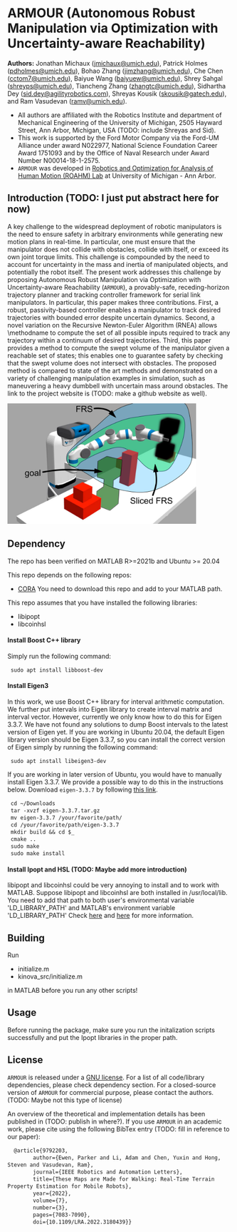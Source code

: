# ARMOUR (Autonomous Robust Manipulation via Optimization with Uncertainty-aware Reachability)
**Authors:** Jonathan Michaux (jmichaux@umich.edu), Patrick Holmes (pdholmes@umich.edu), Bohao Zhang (jimzhang@umich.edu), Che Chen (cctom7@umich.edu), Baiyue Wang (baiyuew@umich.edu), Shrey Sahgal (shreyps@umich.edu), Tiancheng Zhang (zhangtc@umich.edu), Sidhartha Dey (sid.dey@agilityrobotics.com), Shreyas Kousik (skousik@gatech.edu), and Ram Vasudevan (ramv@umich.edu). 

- All authors are affiliated with the Robotics Institute and department of Mechanical Engineering of the University of Michigan, 2505 Hayward Street, Ann Arbor, Michigan, USA (TODO: include Shreyas and Sid).
- This work is supported by the Ford Motor Company via the Ford-UM Alliance under award N022977, National Science Foundation Career Award 1751093 and by the Office of Naval Research under Award Number N00014-18-1-2575.
- `ARMOUR` was developed in [Robotics and Optimization for Analysis of Human Motion (ROAHM) Lab](http://www.roahmlab.com/) at University of Michigan - Ann Arbor.

## Introduction (TODO: I just put abstract here for now)
A key challenge to the widespread deployment of robotic manipulators is the need to ensure safety in arbitrary environments while generating new motion plans in real-time.
In particular, one must ensure that the manipulator does not collide with obstacles, collide with itself, or exceed its own joint torque limits.
This challenge is compounded by the need to account for uncertainty in the mass and inertia of manipulated objects, and potentially the robot itself.
The present work addresses this challenge by proposing Autonomous Robust Manipulation via Optimization with Uncertainty-aware Reachability (`ARMOUR`), a provably-safe, receding-horizon trajectory planner and tracking controller framework for serial link manipulators.
In particular, this paper makes three contributions.
First, a robust, passivity-based controller enables a manipulator to track desired trajectories with bounded error despite uncertain dynamics.
Second, a novel variation on the Recursive Newton-Euler Algorithm (RNEA) allows \methodname to compute the set of all possible inputs required to track any trajectory within a continuum of desired trajectories.
Third, this paper provides a method to compute the swept volume of the manipulator given a reachable set of states; this enables one to guarantee safety by checking that the swept volume does not intersect with obstacles.
The proposed method is compared to state of the art methods and demonstrated on a variety of challenging manipulation examples in simulation, such as maneuvering a heavy dumbbell with uncertain mass around obstacles. 
The link to the project website is (TODO: make a github website as well).

<img height="270" src="/figures/urmtd_front_figure.png"/>

## Dependency
The repo has been verified on MATLAB R>=2021b and Ubuntu >= 20.04

This repo depends on the following repos:
 - [CORA](https://tumcps.github.io/CORA/)
You need to download this repo and add to your MATLAB path.

This repo assumes that you have installed the following libraries:
 - libipopt
 - libcoinhsl
 
#### Install Boost C++ library
Simply run the following command:

     sudo apt install libboost-dev 

#### Install Eigen3
In this work, we use Boost C++ library for interval arithmetic computation. 
We further put intervals into Eigen library to create interval matrix and interval vector. 
However, currently we only know how to do this for Eigen 3.3.7.
We have not found any solutions to dump Boost intervals to the latest version of Eigen yet.
If you are working in Ubuntu 20.04, the default Eigen library version should be Eigen 3.3.7, so you can install the correct version of Eigen simply by running the following command:

     sudo apt install libeigen3-dev 

If you are working in later version of Ubuntu, you would have to manually install Eigen 3.3.7.
We provide a possible way to do this in the instructions below.
Download `eigen-3.3.7` by following [this link](https://gitlab.com/libeigen/eigen/-/releases/3.3.7).

     cd ~/Downloads
     tar -xvzf eigen-3.3.7.tar.gz
     mv eigen-3.3.7 /your/favorite/path/
     cd /your/favorite/path/eigen-3.3.7
     mkdir build && cd $_
     cmake ..
     sudo make
     sudo make install
 
#### Install Ipopt and HSL (TODO: Maybe add more introduction)
 libipopt and libcoinhsl could be very annoying to install and to work with MATLAB. 
 Suppose libipopt and libcoinhsl are both installed in /usr/local/lib.
 You need to add that path to both user's environmental variable 'LD_LIBRARY_PATH' and MATLAB's environment variable 'LD_LIBRARY_PATH'
 Check [here](https://www.mathworks.com/help/matlab/matlab_external/set-run-time-library-path-on-linux-systems.html) and [here](https://stackoverflow.com/questions/13428910/how-to-set-the-environmental-variable-ld-library-path-in-linux) for more information.

## Building

Run 
 - initialize.m
 - kinova_src/initialize.m
 
in MATLAB before you run any other scripts!

## Usage
Before running the package, make sure you run the initalization scripts successfully and put the Ipopt libraries in the proper path.

## License

`ARMOUR` is released under a [GNU license](https://github.com/roahmlab/armour-dev/blob/main/LICENSE). For a list of all code/library dependencies, please check dependency section. For a closed-source version of `ARMOUR` for commercial purpose, please contact the authors. (TODO: Maybe not this type of license)

An overview of the theoretical and implementation details has been published in (TODO: publish in where?). If you use `ARMOUR` in an academic work, please cite using the following BibTex entry (TODO: fill in reference to our paper):

      @article{9792203,
            author={Ewen, Parker and Li, Adam and Chen, Yuxin and Hong, Steven and Vasudevan, Ram},
            journal={IEEE Robotics and Automation Letters}, 
            title={These Maps are Made for Walking: Real-Time Terrain Property Estimation for Mobile Robots}, 
            year={2022},
            volume={7},
            number={3},
            pages={7083-7090},
            doi={10.1109/LRA.2022.3180439}}
